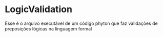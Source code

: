 # LogicValidation

Esse é o arquivo executável de um código phyton que faz validações  de preposições lógicas na linguagem formal
